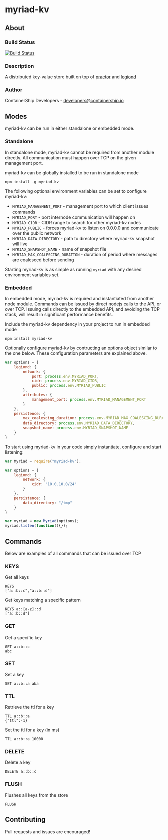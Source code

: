 # myriad-kv

## About

### Build Status
[![Build Status](https://drone.containership.io/api/badges/containership/myriad-kv/status.svg)](https://drone.containership.io/containership/myriad-kv)

### Description
A distributed key-value store built on top of [praetor](https://github.com/containership/praetor) and [legiond](https://github.com/containership/legiond)

### Author
ContainerShip Developers - developers@containership.io

## Modes
myriad-kv can be run in either standalone or embedded mode.

### Standalone
In standalone mode, myriad-kv cannot be required from another module directly. All communication must happen over TCP on the given management port.

myriad-kv can be globally installed to be run in standalone mode
```
npm install -g myriad-kv
```

The following optional environment variables can be set to configure myriad-kv:

* `MYRIAD_MANAGEMENT_PORT` - management port to which client issues commands
* `MYRIAD_PORT` - port internode communication will happen on
* `MYRIAD_CIDR` - CIDR range to search for other myriad-kv nodes
* `MYRIAD_PUBLIC` - forces myriad-kv to listen on 0.0.0.0 and communicate over the public network
* `MYRIAD_DATA_DIRECTORY` - path to directory where myriad-kv snapshot will live
* `MYRIAD_SNAPSHOT_NAME` - name of snapshot file
* `MYRIAD_MAX_COALESCING_DURATION` - duration of period where messages are coalesced before sending

Starting myriad-kv is as simple as running `myriad` with any desired environment variables set.

### Embedded
In embedded mode, myriad-kv is required and instantiated from another node module. Commands can be issued by direct nodejs calls to the API, or over TCP. Issuing calls directly to the embedded API, and avoiding the TCP stack, will result in significant performance benefits.

Include the myriad-kv dependency in your project to run in embedded mode

```
npm install myriad-kv
```

Optionally configure myriad-kv by contructing an options object similar to the one below. These configuration parameters are explained above.

```javascript
var options = {
    legiond: {
        network: {
            port: process.env.MYRIAD_PORT,
            cidr: process.env.MYRIAD_CIDR,
            public: process.env.MYRIAD_PUBLIC
        },
        attributes: {
            management_port: process.env.MYRIAD_MANAGEMENT_PORT
        }
    },
    persistence: {
        max_coalescing_duration: process.env.MYRIAD_MAX_COALESCING_DURATION,
        data_directory: process.env.MYRIAD_DATA_DIRECTORY,
        snapshot_name: process.env.MYRIAD_SNAPSHOT_NAME
    }
}
```

To start using myriad-kv in your code simply instantiate, configure and start listening:

```javascript
var Myriad = require("myriad-kv");

var options = {
    legiond: {
        network: {
            cidr: "10.0.10.0/24"
        }
    },
    persistence: {
        data_directory: "/tmp"
    }
}

var myriad = new Myriad(options);
myriad.listen(function(){});
```

## Commands

Below are examples of all commands that can be issued over TCP

### KEYS

Get all keys
```
KEYS
["a::b::c","a::b::d"]
```

Get keys matching a specific pattern
```
KEYS a::[a-z]::d
["a::b::d"]
```

### GET

Get a specific key
```
GET a::b::c
abc
```

### SET

Set a key
```
SET a::b::a aba

```

### TTL

Retrieve the ttl for a key
```
TTL a::b::a
{"ttl":-1}
```

Set the ttl for a key (in ms)
```
TTL a::b::a 10000

```

### DELETE

Delete a key
```
DELETE a::b::c

```

### FLUSH

Flushes all keys from the store
```
FLUSH

```

## Contributing
Pull requests and issues are encouraged!

